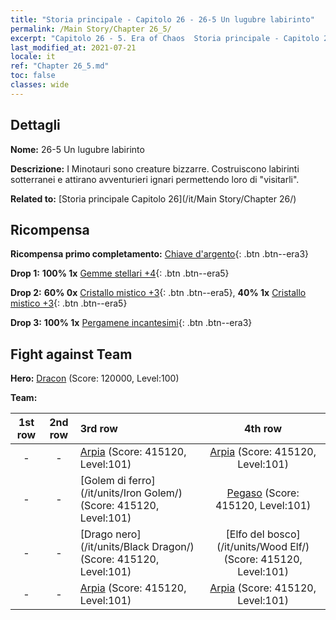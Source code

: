 ```yaml
---
title: "Storia principale - Capitolo 26 - 26-5 Un lugubre labirinto"
permalink: /Main Story/Chapter 26_5/
excerpt: "Capitolo 26 - 5. Era of Chaos  Storia principale - Capitolo 26_5. 26-5 Un lugubre labirinto"
last_modified_at: 2021-07-21
locale: it
ref: "Chapter 26_5.md"
toc: false
classes: wide
---
```


## Dettagli

 **Nome:** 26-5 Un lugubre labirinto

 **Descrizione:** I Minotauri sono creature bizzarre. Costruiscono labirinti sotterranei e attirano avventurieri ignari permettendo loro di \"visitarli\".

 **Related to:** [Storia principale Capitolo 26](/it/Main Story/Chapter 26/)

## Ricompensa

 **Ricompensa primo completamento:** [Chiave d'argento](/ItemsIT/con_693/){: .btn .btn--era3}

 **Drop 1:** **100% 1x** [Gemme stellari +4](/ItemsIT/mat_93/){: .btn .btn--era5}

 **Drop 2:** **60% 0x** [Cristallo mistico +3](/ItemsIT/mat_87/){: .btn .btn--era5}, **40% 1x** [Cristallo mistico +3](/ItemsIT/mat_87/){: .btn .btn--era5}

 **Drop 3:** **100% 1x** [Pergamene incantesimi](/ItemsIT/con_694/){: .btn .btn--era3}


## Fight against Team
 **Hero:** [Dracon](/it/heroes/Dracon/) (Score: 120000, Level:100)

 **Team:**


  | 1st row | 2nd row | 3rd row | 4th row |
  |:----:|:----:|:----|:----:|
  | - | - | [Arpia](/it/units/Harpy/) (Score: 415120, Level:101)  | [Arpia](/it/units/Harpy/) (Score: 415120, Level:101)  |
  | - | - | [Golem di ferro](/it/units/Iron Golem/) (Score: 415120, Level:101)  | [Pegaso](/it/units/Pegasus/) (Score: 415120, Level:101)  |
  | - | - | [Drago nero](/it/units/Black Dragon/) (Score: 415120, Level:101)  | [Elfo del bosco](/it/units/Wood Elf/) (Score: 415120, Level:101)  |
  | - | - | [Arpia](/it/units/Harpy/) (Score: 415120, Level:101)  | [Arpia](/it/units/Harpy/) (Score: 415120, Level:101)  |


